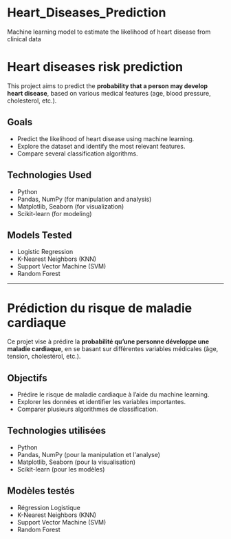 # Heart_Diseases_Prediction
Machine learning model to estimate the likelihood of heart disease from clinical data



# Heart diseases risk prediction

This project aims to predict the **probability that a person may develop heart disease**, based on various medical features (age, blood pressure, cholesterol, etc.).

## Goals
- Predict the likelihood of heart disease using machine learning.
- Explore the dataset and identify the most relevant features.
- Compare several classification algorithms.

## Technologies Used
- Python 
- Pandas, NumPy (for manipulation and analysis)
- Matplotlib, Seaborn (for visualization)
- Scikit-learn (for modeling)

## Models Tested
- Logistic Regression  
- K-Nearest Neighbors (KNN)  
- Support Vector Machine (SVM)  
- Random Forest

_ _ _ 

# Prédiction du risque de maladie cardiaque

Ce projet vise à prédire la **probabilité qu’une personne développe une maladie cardiaque**, en se basant sur différentes variables médicales (âge, tension, cholestérol, etc.).

## Objectifs
- Prédire le risque de maladie cardiaque à l’aide du machine learning.
- Explorer les données et identifier les variables importantes.
- Comparer plusieurs algorithmes de classification.

## Technologies utilisées
- Python
- Pandas, NumPy (pour la manipulation et l'analyse)
- Matplotlib, Seaborn (pour la visualisation)
- Scikit-learn (pour les modèles)

## Modèles testés
- Régression Logistique  
- K-Nearest Neighbors (KNN)  
- Support Vector Machine (SVM)  
- Random Forest
